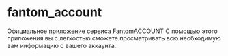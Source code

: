 # fantom_account
Официальное приложение сервиса FantomACCOUNT
С помощью этого приложения вы с легкостью сможете просматривать
всю необходимую вам информацию с вашего аккаунта.
